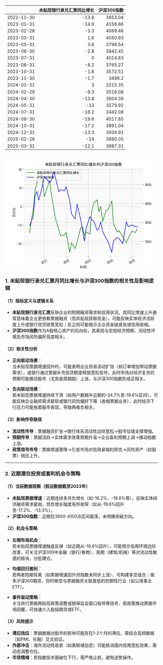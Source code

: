 |            |   未贴现银行承兑汇票同比增长 |   沪深300指数 |
|:-----------|-----------------------------:|--------------:|
| 2022-11-30 |                        -13.8 |       3853.04 |
| 2023-01-31 |                        -14.9 |       4156.86 |
| 2023-02-28 |                         -3.3 |       4069.46 |
| 2023-03-31 |                          1.6 |       4050.93 |
| 2023-05-31 |                          3.6 |       3798.54 |
| 2023-06-30 |                         -2.8 |       3842.45 |
| 2023-07-31 |                          0   |       4014.63 |
| 2023-08-31 |                         -8.2 |       3765.27 |
| 2023-10-31 |                         -1.8 |       3572.51 |
| 2023-11-30 |                         -1.7 |       3496.2  |
| 2024-01-31 |                          3   |       3215.35 |
| 2024-02-29 |                         -9.3 |       3516.08 |
| 2024-04-30 |                        -13.8 |       3604.39 |
| 2024-05-31 |                        -13   |       3579.92 |
| 2024-07-31 |                        -16.2 |       3442.08 |
| 2024-09-30 |                        -19.6 |       4017.85 |
| 2024-10-31 |                        -17.2 |       3891.04 |
| 2024-12-31 |                        -13.3 |       3934.91 |
| 2025-02-28 |                        -14   |       3890.05 |
| 2025-03-31 |                        -12.1 |       3887.31 |

![图](bank_hs300.png)



### 1. 未贴现银行承兑汇票月同比增长与沪深300指数的相关性及影响逻辑

#### （1）指标定义与逻辑关系
- **未贴现银行承兑汇票**反映企业的短期融资需求和信用状况。其同比增速上升通常意味着企业更依赖票据融资（而非贴现获取现金），可能反映实体经济活跃度上升或银行信贷政策宽松；反之则可能暗示企业资金链紧张或信用收缩。
- **沪深300指数**作为A股核心资产的风向标，其表现与宏观经济预期、流动性环境及市场风险偏好高度相关。

#### （2）相关性分析
- **正向联动场景**：  
  当未贴现票据增速回升时，可能表明企业贸易活动扩张（如订单增加带动票据需求），或银行通过票据补充信贷额度释放宽松信号，此时市场对经济复苏的预期可能推动股市（尤其是周期股）上涨，与沪深300指数形成正相关。
  
- **负向联动场景**：  
  若未贴现票据增速持续下滑（如用户数据中近期的-24.7%至-19.6%区间），可能反映企业融资需求疲软或银行风险偏好下降（收缩票据业务），此时经济下行压力可能拖累股市表现，导致两者负相关。

#### （3）影响传导路径
- **流动性传导**：票据融资扩张→银行体系流动性边际宽松→股市估值支撑增强。
- **预期传导**：票据活跃→实体需求改善预期升温→企业盈利预期上调→推动指数上涨。
- **政策信号传导**：票据增速骤降→引发市场对信用紧缩的担忧→风险资产（如股票）抛压上升。

---

### 2. 近期潜在投资或套利机会与策略

#### （1）当前数据观察（假设数据截至2023年）
- **未贴现票据增速**：近期连续多月负增长（如-16.2%、-19.6%等），反映实体经济融资需求疲弱，但负增长幅度有所收窄（如从-19.6%回升至-17.2%、-13.3%）。
- **沪深300指数**：近期在3800-4100点区间震荡，未明确突破方向。

#### （2）机会与策略
- **左侧布局机会**：  
  若未贴现票据增速触底反弹（如近期从-19.6%回升），可能预示信用环境边际改善，可关注沪深300中金融（银行/券商）、周期（建筑/机械）等对流动性敏感的板块，分批建仓。

- **均值回归套利**：  
  若两者短期背离（如票据增速回升但指数未同步上涨），可构建多空组合：做多沪深300期货，同时做空与票据融资关联度低的防御性行业（如公用事业ETF）。

- **事件驱动策略**：  
  关注央行票据再贴现政策调整或银保监会窗口指导等信号，若政策推动票据市场回暖，可快速介入股指期货或ETF。

#### （3）风险提示
- **滞后效应**：票据数据对股市的影响可能存在1-2个月的滞后，需结合高频数据（如PMI、社融）交叉验证。
- **外部冲击**：海外流动性收紧（如美联储加息）可能抵消国内信用宽松效果，需动态调整仓位。
- **市场情绪**：若指数技术面破位下行，需严格止损，避免逆势操作。